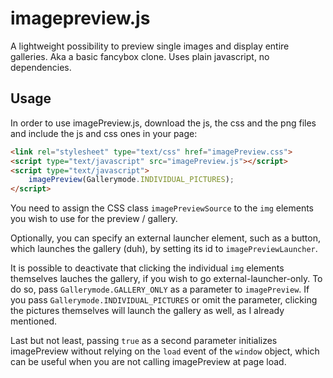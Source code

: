 # imagepreview.js
A lightweight possibility to  preview single images and display entire galleries. Aka a basic fancybox clone. Uses plain javascript, no dependencies. 

## Usage
In order to use imagePreview.js, download the js, the css and the png files and include the js and css ones in your page:

````html
<link rel="stylesheet" type="text/css" href="imagePreview.css">
<script type="text/javascript" src="imagePreview.js"></script>
<script type="text/javascript">
    imagePreview(Gallerymode.INDIVIDUAL_PICTURES);
</script>
````

You need to assign the CSS class `imagePreviewSource` to the `img` elements you wish to use for the preview / gallery.

Optionally, you can specify an external launcher element, such as a button, which launches the gallery (duh), by setting its id to `imagePreviewLauncher`.

It is possible to deactivate that clicking the individual `img` elements themselves lauches the gallery, if you wish to go external-launcher-only. To do so, pass `Gallerymode.GALLERY_ONLY` as a parameter to `imagePreview`. If you pass `Gallerymode.INDIVIDUAL_PICTURES` or omit the parameter, clicking the pictures themselves will launch the gallery as well, as I already mentioned.

Last but not least, passing `true` as a second parameter initializes imagePreview without relying on the `load` event of the `window` object, which can be useful when you are not calling imagePreview at page load.
